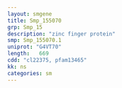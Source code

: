 ```yaml
---
layout: smgene
title: Smp_155070
grp: Smp_15
description: "zinc finger protein"
smp: Smp_155070.1
uniprot: "G4VT70"
length:   669
cdd: "cl22375, pfam13465"
kk: ns
categories: sm
---
```

